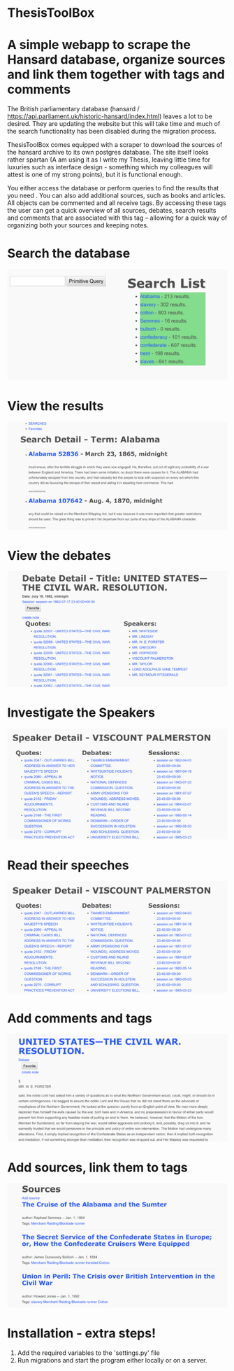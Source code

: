 # ThesisToolBox

# A simple webapp to scrape the Hansard database, organize sources and link them together with tags and comments 

The British parliamentary database (hansard / https://api.parliament.uk/historic-hansard/index.html) leaves a lot to be desired. They are updating the website but this will take time and much of the search functionality has been disabled during the migration process. 

ThesisToolBox comes equipped with a scraper to download the sources of the hansard archive to its own postgres database. 
The site itself looks rather spartan (A am using it as I write my Thesis, leaving little time for luxuries such as interface design - something which my colleagues will attest is one of my strong points), but it is functional enough. 

You either access the database or perform queries to find the results that you need . You can also add additional sources, such as books and articles. All objects can be commented and all receive tags. By accessing these tags the user can get a quick overview of all sources, debates, search results and comments that are associated with this tag – allowing for a quick way of organizing both your sources and keeping notes. 


# Search the database
![Alt text](/images/queries.png?raw=true)

# View the results
![Alt text](/images/abrresults.png?raw=true)

# View the debates
![Alt text](/images/debateoverview.png?raw=true)

# Investigate the Speakers
![Alt text](/images/speaker.png?raw=true)

# Read their speeches
![Alt text](/images/speaker.png?raw=true)

# Add comments and tags
![Alt text](/images/text.png?raw=true)

# Add sources, link them to tags
![Alt text](/images/sources.png?raw=true)


# Installation - extra steps!
1. Add the required variables to the 'settings.py' file
2. Run migrations and start the program either locally or on a server. 




